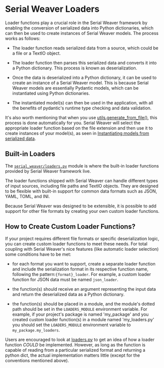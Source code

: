 # Serial Weaver Loaders
Loader functions play a crucial role in the Serial Weaver framework by enabling the conversion of serialized 
data into Python dictionaries, which can then be used to create instances of Serial Weaver models. The process 
works as follows:  
 - The loader function reads serialized data from a source, which could be a file or a TextIO object. 


 - The loader function then parses this serialized data and converts it into a Python dictionary. This process is known
   as deserialization.


 - Once the data is deserialized into a Python dictionary, it can be used to create an instance of a 
   Serial Weaver model. This is because Serial Weaver models are essentially Pydantic models, which can be 
   instantiated using Python dictionaries. 


 - The instantiated model(s) can then be used in the application, with all the benefits of pydantic's 
runtime type checking and data validation.

It's also worth mentioning that when you use [utils.generate_from_file()](/serial_weaver/utils.py),
this process is done automatically for you. Serial Weaver will select the appropriate loader function based on the 
file extension and then use it to create instances of your model(s), as seen in [Instantiating models from 
serialized data](/docs/getting_started.md#example-1-instantiating-models-from-serialized-data).

## Built-in Loaders

The [`serial_weaver/loaders.py`](/serial_weaver/loaders.py) module is where the built-in loader functions 
provided by Serial Weaver framework live. 

The loader functions shipped with Serial Weaver can handle different types of input sources, including file paths 
and TextIO objects. They are designed to be flexible with built-in support for common data formats such
as JSON, YAML, TOML, and INI.

Because Serial Weaver was designed to be extensible, it is possible to add support for other file formats by
creating your own custom loader functions.


## How to Create Custom Loader Functions?

If your project requires different file formats or specific deserialization logic, you can create 
custom loader functions to meet these needs. For total coupling with Serial Weaver's nice features (like 
automatic loader selection) some conditions have to be met:

- for each format you want to support, create a separate loader function and include the serialization format in its 
  respective function name, following the pattern:`{format}_loader`. For example, a custom loader function for 
  JSON data must be named `json_loader`.


- the function(s) should receive an argument representing the input data and return the deserialized data as a Python 
  dictionary.


- the function(s) should be placed in a module, and the module's dotted path should be set in the `LOADERS_MODULE` 
  environment variable. For example, if your project's package is named 'my_package' and you created custom loader 
  function(s) in a module named 'my_loaders.py' you should set the `LOADERS_MODULE` environment variable to 
  `my_package.my_loaders`.

Users are encouraged to look at [loaders.py](/serial_weaver/loaders.py) to get an idea of how a loader function 
*COULD* be implemented. However, as long as the function is capable of reading from a particular serialized format and 
returning a python dict, the actual implementation matters little (except for the conventions mentioned above). 

